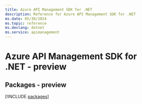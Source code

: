 ```yaml
---
title: Azure API Management SDK for .NET
description: Reference for Azure API Management SDK for .NET
ms.date: 05/30/2024
ms.topic: reference
ms.devlang: dotnet
ms.service: apimanagement
---
```

# Azure API Management SDK for .NET - preview
## Packages - preview
[!INCLUDE [packages](api-management-index.md)]